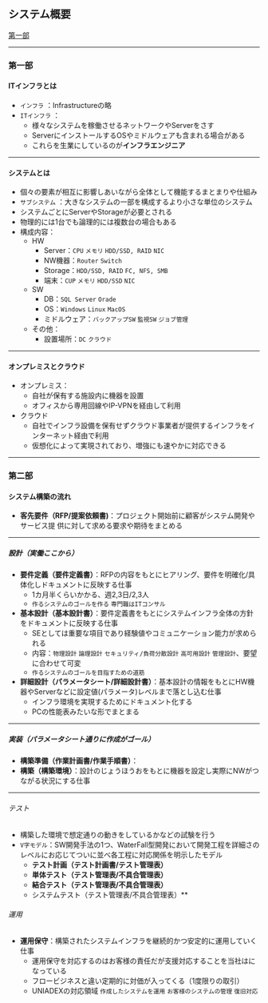 ## システム概要

[第一部](#第一部)

--- 

### 第一部


#### ITインフラとは

- `インフラ` ：Infrastructureの略
- `ITインフラ` ：
  - 様々なシステムを稼働させるネットワークやServerをさす
  - ServerにインストールするOSやミドルウェアも含まれる場合がある
  - これらを生業にしているのが**インフラエンジニア**

---

#### システムとは

- 個々の要素が相互に影響しあいながら全体として機能するまとまりや仕組み
- `サブシステム` ：大きなシステムの一部を構成するより小さな単位のシステム
- システムごとにServerやStorageが必要とされる
- 物理的には1台でも論理的には複数台の場合もある
- 構成内容：
  - HW
    - Server：`CPU` `メモリ` `HDD/SSD, RAID` `NIC`
    - NW機器：`Router` `Switch`
    - Storage：`HDD/SSD, RAID` `FC, NFS, SMB`
    - 端末：`CUP` `メモリ` `HDD/SSD` `NIC`
  - SW
    - DB：`SQL Server` `Orade`
    - OS：`Windows` `Linux` `MacOS`
    - ミドルウェア：`バックアップSW` `監視SW` `ジョブ管理`
  - その他：
    - 設置場所：`DC` `クラウド`

---

#### オンプレミスとクラウド

- オンプレミス：
  - 自社が保有する施設内に機器を設置
  - オフィスから専用回線やIP-VPNを経由して利用
- クラウド
  - 自社でインフラ設備を保有せずクラウド事業者が提供するインフラをインターネット経由で利用
  - 仮想化によって実現されており、増強にも速やかに対応できる

---

### 第二部


#### システム構築の流れ

- **客先要件（RFP/提案依頼書)**：プロジェクト開始前に顧客がシステム開発やサービス提
供に対して求める要求や期待をまとめる

---

##### 設計（実働ここから）
  - **要件定義（要件定義書）**：RFPの内容をもとにヒアリング、要件を明確化/具体化しドキュメントに反映する仕事
    - 1カ月半くらいかかる、週2,3日/2,3人
    - `作るシステムのゴールを作る` `専門職はITコンサル`
  - **基本設計（基本設計書）**：要件定義書をもとにシステムインフラ全体の方針をドキュメントに反映する仕事
    - SEとしては重要な項目であり経験値やコミュニケーション能力が求められる
    - 内容：`物理設計` `論理設計` `セキュリティ/負荷分散設計` `高可用設計` `管理設計`、要望に合わせて可変
    - `作るシステムのゴールを目指すための道筋` 
  - **詳細設計（パラメータシート/詳細設計書）**：基本設計の情報をもとにHW機器やServerなどに設定値(パラメータ)レベルまで落とし込む仕事
    - インフラ環境を実現するためにドキュメント化する
    - PCの性能表みたいな形でまとまる

---

##### 実装（パラメータシート通りに作成がゴール）      
  - **構築準備（作業計画書/作業手順書）**：
  - **構築（構築環境）**：設計のじょうほうおをもとに機器を設定し実際にNWがつながる状況にする仕事

---

###### テスト 
- 構築した環境で想定通りの動きをしているかなどの試験を行う
- `V字モデル`：SW開発手法の1つ、WaterFall型開発において開発工程を詳細さのレベルにお応じてついに並べ各工程に対応関係を明示したモデル
  - **テスト計画（テスト計画書/テスト管理表）**
  - **単体テスト（テスト管理表/不具合管理表）**
  - **結合テスト（テスト管理表/不具合管理表）**
  - システムテスト（テスト管理表/不具合管理表）**

###### 運用
- **運用保守**：構築されたシステムインフラを継続的かつ安定的に運用していく仕事
  - 運用保守を対応するのはお客様の責任だが支援対応することを当社はになっている
  - フロービジネスと違い定期的に対価が入ってくる（1度限りの取引）
  - UNIADEXの対応領域 `作成したシステムを運用` `お客様のシステムの管理` `復旧対応`
